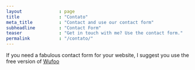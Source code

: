 ```yaml
---
layout              : page
title               : "Contato"
meta_title          : "Contact and use our contact form"
subheadline         : "Contact Form"
teaser              : "Get in touch with me? Use the contact form."
permalink           : "/contato/"
---
```

If you need a fabulous contact form for your website, I suggest you use the free version of [Wufoo](http://www.wufoo.com/)